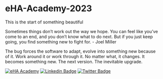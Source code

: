 # eHA-Academy-2023
This is the start of something beautiful

Sometimes things don’t work out the way we hope. You can feel like you’ve come to an end, and you don’t know what to do next. But if you just keep going, you find something new to fight for.
    - Joel Miller

The bug forces the software to adapt, evolve into something new because of it. Work around it or work through it. No matter what, it changes. It becomes something new. The next version. The inevitable upgrade.

[![eHA Academy](https://img.shields.io/badge/eHA%20Academy-Click%20Here-%234285f4?style=for-the-badge&logo=https://academy.ehealthafrica.org/assets/images/logo.svg)](https://academy.ehealthafrica.org) [![Linkedin Badge](https://img.shields.io/badge/-elijahishaku-blue?style=for-the-badge&logo=Linkedin&logoColor=white&link=https://www.linkedin.com/in/elijahishaku)](https://www.linkedin.com/in/elijahishaku) [![Twitter Badge](https://img.shields.io/badge/-@iElibazz-1ca0f1?style=for-the-badge&logo=twitter&logoColor=white&link=https://twitter.com/iElibazz)](https://twitter.com/iElibazz)